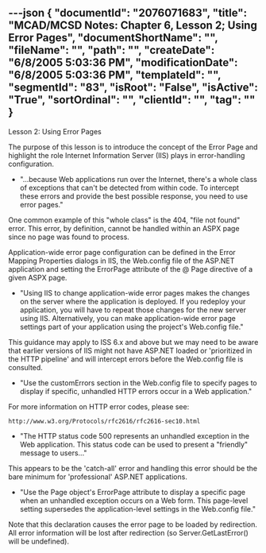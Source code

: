---json
{
  "documentId": "2076071683",
  "title": "MCAD/MCSD Notes: Chapter 6, Lesson 2; Using Error Pages",
  "documentShortName": "",
  "fileName": "",
  "path": "",
  "createDate": "6/8/2005 5:03:36 PM",
  "modificationDate": "6/8/2005 5:03:36 PM",
  "templateId": "",
  "segmentId": "83",
  "isRoot": "False",
  "isActive": "True",
  "sortOrdinal": "",
  "clientId": "",
  "tag": ""
}
---

Lesson 2: Using Error Pages

The purpose of this lesson is to introduce the concept of the Error Page and highlight the role Internet Information Server (IIS) plays in error-handling configuration.

* &quot;...because Web applications run over the Internet, there's a whole class of exceptions that can't be detected from within code. To intercept these errors and provide the best possible response, you need to use error pages.&quot;

One common example of this &quot;whole class&quot; is the 404, &quot;file not found&quot; error. This error, by definition, cannot be handled within an ASPX page since no page was found to process.

Application-wide error page configuration can be defined in the Error Mapping Properties dialogs in IIS, the Web.config file of the ASP.NET application and setting the ErrorPage attribute of the @ Page directive of a given ASPX page.

* &quot;Using IIS to change application-wide error pages makes the changes on the server where the application is deployed. If you redeploy your application, you will have to repeat those changes for the new server using IIS. Alternatively, you can make application-wide error page settings part of your application using the project's Web.config file.&quot;

This guidance may apply to ISS 6.x and above but we may need to be aware that earlier versions of IIS might not have ASP.NET loaded or 'prioritized in the HTTP pipeline' and will intercept errors before the Web.config file is consulted.

* &quot;Use the customErrors section in the Web.config file to specify pages to display if specific, unhandled HTTP errors occur in a Web application.&quot;

For more information on HTTP error codes, please see:

    http://www.w3.org/Protocols/rfc2616/rfc2616-sec10.html

* &quot;The HTTP status code 500 represents an unhandled exception in the Web application. This status code can be used to present a &quot;friendly&quot; message to users...&quot;

This appears to be the 'catch-all' error and handling this error should be the bare minimum for 'professional' ASP.NET applications.

* &quot;Use the Page object's ErrorPage attribute to display a specific page when an unhandled exception occurs on a Web form. This page-level setting supersedes the application-level settings in the Web.config file.&quot;

Note that this declaration causes the error page to be loaded by redirection. All error information will be lost after redirection (so Server.GetLastError() will be undefined).
